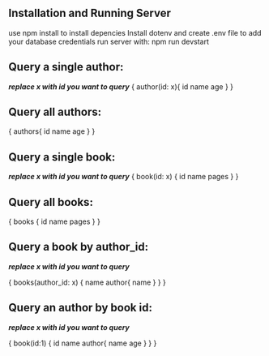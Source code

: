 ## Installation and Running Server
use npm install to install depencies
Install dotenv and create .env file to add your database credentials
run server with: npm run devstart



## Query a single author:
***replace x with id you want to query***
{
  author(id: x){
    id
    name
    age
  }
}

## Query all authors:

{
  authors{
    id
    name
    age
  }
}



## Query a single book:
***replace x with id you want to query***
{
  book(id: x) {
    id
    name
    pages
  }
}


## Query all books:

{
  books {
    id
    name
    pages
  }
}



## Query a book by author_id:
***replace x with id you want to query***

{
  books(author_id: x)
  {
    name
    author{
      name
    }
  }
}


## Query an author by book id:
***replace x with id you want to query***

{
    book(id:1) {
      id
    	name
    	author{
        name 
        age
      }
    }
  }